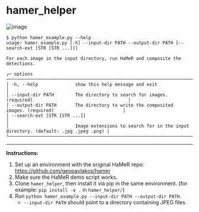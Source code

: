 # hamer_helper
![image](https://github.com/user-attachments/assets/fa94292d-3043-4e1a-b5aa-f205312e536c)


```
$ python hamer_example.py --help
usage: hamer_example.py [-h] --input-dir PATH --output-dir PATH [--search-ext [STR [STR ...]]]

For each image in the input directory, run HaMeR and composite the detections.

╭─ options ─────────────────────────────────────────────────────────────────────────────────────────────────╮
│ -h, --help              show this help message and exit                                                   │
│ --input-dir PATH        The directory to search for images. (required)                                    │
│ --output-dir PATH       The directory to write the composited images. (required)                          │
│ --search-ext [STR [STR ...]]                                                                              │
│                         Image extensions to search for in the input directory. (default: .jpg .jpeg .png) │
╰───────────────────────────────────────────────────────────────────────────────────────────────────────────╯
```

---

**Instructions:**

1. Set up an environment with the original HaMeR repo: https://github.com/geopavlakos/hamer
2. Make sure the HaMeR demo script works.
3. Clone `hamer_helper`, then install it via pip in the same environment. (for example: `pip install -e .` in `hamer_helper/`)
4. Run `python hamer_example.py --input-dir PATH --output-dir PATH`.
    - `--input-dir PATH` should point to a directory containing JPEG files.

